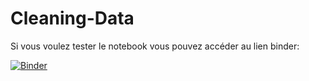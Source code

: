 # Cleaning-Data
Si vous voulez tester le notebook vous pouvez accéder au lien binder: 

[![Binder](https://mybinder.org/badge_logo.svg)](https://mybinder.org/v2/gh/nabillefi/Cleaning-Data/main)
